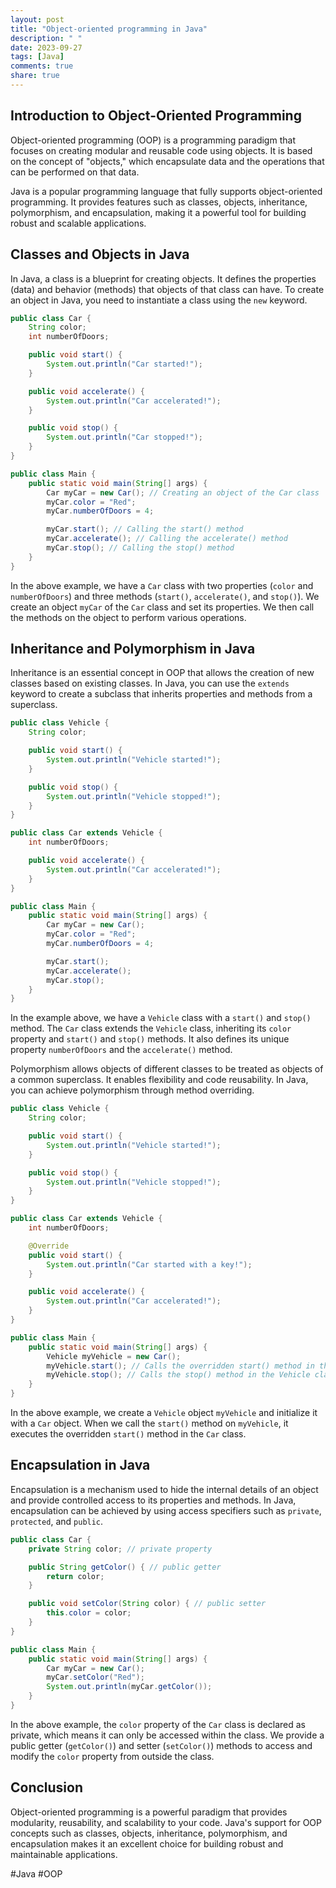 ```yaml
---
layout: post
title: "Object-oriented programming in Java"
description: " "
date: 2023-09-27
tags: [Java]
comments: true
share: true
---
```


## Introduction to Object-Oriented Programming

Object-oriented programming (OOP) is a programming paradigm that focuses on creating modular and reusable code using objects. It is based on the concept of "objects," which encapsulate data and the operations that can be performed on that data.

Java is a popular programming language that fully supports object-oriented programming. It provides features such as classes, objects, inheritance, polymorphism, and encapsulation, making it a powerful tool for building robust and scalable applications.

## Classes and Objects in Java

In Java, a class is a blueprint for creating objects. It defines the properties (data) and behavior (methods) that objects of that class can have. To create an object in Java, you need to instantiate a class using the `new` keyword.

```java
public class Car {
    String color;
    int numberOfDoors;

    public void start() {
        System.out.println("Car started!");
    }

    public void accelerate() {
        System.out.println("Car accelerated!");
    }

    public void stop() {
        System.out.println("Car stopped!");
    }
}

public class Main {
    public static void main(String[] args) {
        Car myCar = new Car(); // Creating an object of the Car class
        myCar.color = "Red";
        myCar.numberOfDoors = 4;

        myCar.start(); // Calling the start() method
        myCar.accelerate(); // Calling the accelerate() method
        myCar.stop(); // Calling the stop() method
    }
}
```

In the above example, we have a `Car` class with two properties (`color` and `numberOfDoors`) and three methods (`start()`, `accelerate()`, and `stop()`). We create an object `myCar` of the `Car` class and set its properties. We then call the methods on the object to perform various operations.

## Inheritance and Polymorphism in Java

Inheritance is an essential concept in OOP that allows the creation of new classes based on existing classes. In Java, you can use the `extends` keyword to create a subclass that inherits properties and methods from a superclass.

```java
public class Vehicle {
    String color;

    public void start() {
        System.out.println("Vehicle started!");
    }

    public void stop() {
        System.out.println("Vehicle stopped!");
    }
}

public class Car extends Vehicle {
    int numberOfDoors;

    public void accelerate() {
        System.out.println("Car accelerated!");
    }
}

public class Main {
    public static void main(String[] args) {
        Car myCar = new Car();
        myCar.color = "Red";
        myCar.numberOfDoors = 4;

        myCar.start();
        myCar.accelerate();
        myCar.stop();
    }
}
```

In the example above, we have a `Vehicle` class with a `start()` and `stop()` method. The `Car` class extends the `Vehicle` class, inheriting its `color` property and `start()` and `stop()` methods. It also defines its unique property `numberOfDoors` and the `accelerate()` method.

Polymorphism allows objects of different classes to be treated as objects of a common superclass. It enables flexibility and code reusability. In Java, you can achieve polymorphism through method overriding.

```java
public class Vehicle {
    String color;

    public void start() {
        System.out.println("Vehicle started!");
    }

    public void stop() {
        System.out.println("Vehicle stopped!");
    }
}

public class Car extends Vehicle {
    int numberOfDoors;

    @Override
    public void start() {
        System.out.println("Car started with a key!");
    }

    public void accelerate() {
        System.out.println("Car accelerated!");
    }
}

public class Main {
    public static void main(String[] args) {
        Vehicle myVehicle = new Car();
        myVehicle.start(); // Calls the overridden start() method in the Car class
        myVehicle.stop(); // Calls the stop() method in the Vehicle class
    }
}
```

In the above example, we create a `Vehicle` object `myVehicle` and initialize it with a `Car` object. When we call the `start()` method on `myVehicle`, it executes the overridden `start()` method in the `Car` class.

## Encapsulation in Java

Encapsulation is a mechanism used to hide the internal details of an object and provide controlled access to its properties and methods. In Java, encapsulation can be achieved by using access specifiers such as `private`, `protected`, and `public`.

```java
public class Car {
    private String color; // private property

    public String getColor() { // public getter
        return color;
    }

    public void setColor(String color) { // public setter
        this.color = color;
    }
}

public class Main {
    public static void main(String[] args) {
        Car myCar = new Car();
        myCar.setColor("Red");
        System.out.println(myCar.getColor());
    }
}
```

In the above example, the `color` property of the `Car` class is declared as private, which means it can only be accessed within the class. We provide a public getter (`getColor()`) and setter (`setColor()`) methods to access and modify the `color` property from outside the class.

## Conclusion

Object-oriented programming is a powerful paradigm that provides modularity, reusability, and scalability to your code. Java's support for OOP concepts such as classes, objects, inheritance, polymorphism, and encapsulation makes it an excellent choice for building robust and maintainable applications.

#Java #OOP